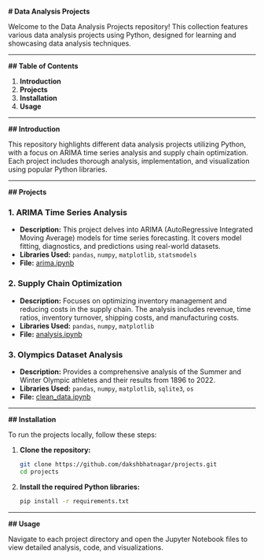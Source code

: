 **# Data Analysis Projects**

Welcome to the Data Analysis Projects repository! This collection features various data analysis projects using Python, designed for learning and showcasing data analysis techniques.

---

**## Table of Contents**

1. **Introduction**
2. **Projects**
3. **Installation**
4. **Usage**

---

**## Introduction**

This repository highlights different data analysis projects utilizing Python, with a focus on ARIMA time series analysis and supply chain optimization. Each project includes thorough analysis, implementation, and visualization using popular Python libraries.

---

**## Projects**

### 1. ARIMA Time Series Analysis

- **Description:** This project delves into ARIMA (AutoRegressive Integrated Moving Average) models for time series forecasting. It covers model fitting, diagnostics, and predictions using real-world datasets.
- **Libraries Used:** `pandas`, `numpy`, `matplotlib`, `statsmodels`
- **File:** [arima.ipynb](arima.ipynb)

### 2. Supply Chain Optimization

- **Description:** Focuses on optimizing inventory management and reducing costs in the supply chain. The analysis includes revenue, time ratios, inventory turnover, shipping costs, and manufacturing costs.
- **Libraries Used:** `pandas`, `numpy`, `matplotlib`
- **File:** [analysis.ipynb](analysis.ipynb)

### 3. Olympics Dataset Analysis

- **Description:** Provides a comprehensive analysis of the Summer and Winter Olympic athletes and their results from 1896 to 2022.
- **Libraries Used:** `pandas`, `numpy`, `matplotlib`, `sqlite3`, `os`
- **File:** [clean_data.ipynb](clean_data.ipynb)

---

**## Installation**

To run the projects locally, follow these steps:

1. **Clone the repository:**

   ```bash
   git clone https://github.com/dakshbhatnagar/projects.git
   cd projects
   ```

2. **Install the required Python libraries:**

   ```bash
   pip install -r requirements.txt
   ```

---

**## Usage**

Navigate to each project directory and open the Jupyter Notebook files to view detailed analysis, code, and visualizations.
